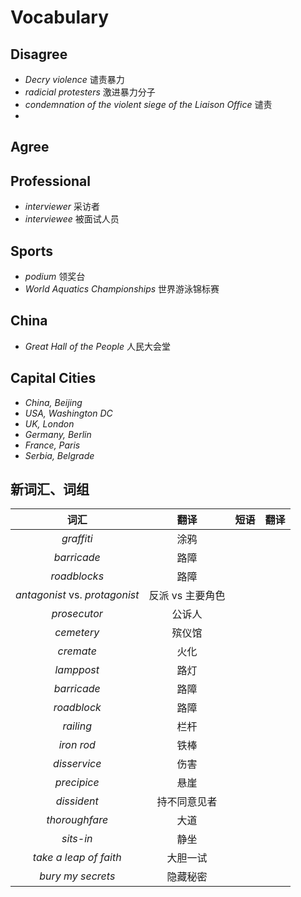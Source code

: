 # Vocabulary 

## Disagree
- _Decry violence_ 谴责暴力
- _radicial protesters_ 激进暴力分子
- _condemnation of the violent siege of the Liaison Office_ 谴责
- 
## Agree



## Professional 
- _interviewer_ 采访者 
- _interviewee_ 被面试人员

## Sports
- _podium_ 领奖台 
- _World Aquatics Championships_ 世界游泳锦标赛

## China
- _Great Hall of the People_ 人民大会堂

## Capital Cities

- _China, Beijing_
- _USA, Washington DC_ 
- _UK, London_
- _Germany, Berlin_
- _France, Paris_
- _Serbia, Belgrade_


## 新词汇、词组

词汇|翻译|短语|翻译
:---:|:---:|:---:|:---:
_graffiti_ |涂鸦
_barricade_ |路障
_roadblocks_ |路障
_antagonist_ vs. _protagonist_ |反派 vs 主要角色
_prosecutor_ |公诉人
_cemetery_ |殡仪馆
_cremate_ |火化
_lamppost_ |路灯
_barricade_ |路障
_roadblock_ |路障
_railing_ |栏杆
_iron rod_ |铁棒 
_disservice_|伤害
_precipice_|悬崖
_dissident_|持不同意见者
_thoroughfare_|大道
_sits-in_|静坐
_take a leap of faith_|大胆一试
_bury my secrets_|隐藏秘密
